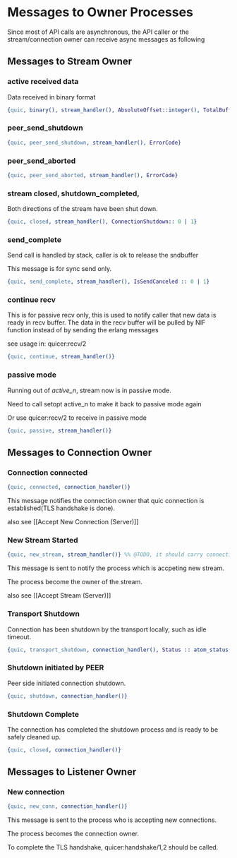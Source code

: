 # Messages to Owner Processes

Since most of API calls are asynchronous, the API caller or the stream/connection owner can receive
async messages as following

## Messages to Stream Owner

### active received data

Data received in binary format

```erlang
{quic, binary(), stream_handler(), AbsoluteOffset::integer(), TotalBufferLength::integer(), Flag :: integer()}
```

### peer_send_shutdown

```erlang
{quic, peer_send_shutdown, stream_handler(), ErrorCode}
```

### peer_send_aborted

```erlang
{quic, peer_send_aborted, stream_handler(), ErrorCode}
```

### stream closed, shutdown_completed,

Both directions of the stream have been shut down.

```erlang
{quic, closed, stream_handler(), ConnectionShutdown:: 0 | 1}
```

### send_complete

Send call is handled by stack, caller is ok to release the sndbuffer

This message is for sync send only.

```erlang
{quic, send_complete, stream_handler(), IsSendCanceled :: 0 | 1}
```


### continue recv

This is for passive recv only, this is used to notify
caller that new data is ready in recv buffer. The data in the recv buffer
will be pulled by NIF function instead of by sending the erlang messages

see usage in: quicer:recv/2

``` erlang
{quic, continue, stream_handler()}
```

### passive mode

Running out of *active_n*, stream now is in passive mode.

Need to call setopt active_n to make it back to passive mode again

Or use quicer:recv/2 to receive in passive mode

``` erlang
{quic, passive, stream_handler()}
```

## Messages to Connection Owner

### Connection connected

``` erlang
{quic, connected, connection_handler()}
```

This message notifies the connection owner that quic connection is established(TLS handshake is done).

also see [[Accept New Connection (Server)]]


### New Stream Started

``` erlang
{quic, new_stream, stream_handler()} %% @TODO, it should carry connection_handler() as well
```

This message is sent to notify the process which is accpeting new stream.

The process become the owner of the stream.

also see [[Accept Stream (Server)]]

### Transport Shutdown

Connection has been shutdown by the transport locally, such as idle timeout.

``` erlang
{quic, transport_shutdown, connection_handler(), Status :: atom_status()}
```

### Shutdown initiated by PEER

Peer side initiated connection shutdown.

``` erlang
{quic, shutdown, connection_handler()}
```

### Shutdown Complete

The connection has completed the shutdown process and is ready to be
safely cleaned up.

``` erlang
{quic, closed, connection_handler()}
```

## Messages to Listener Owner

### New connection

``` erlang
{quic, new_conn, connection_handler()}
```

This message is sent to the process who is accepting new connections.

The process becomes the connection owner.

To complete the TLS handshake, quicer:handshake/1,2 should be called.



